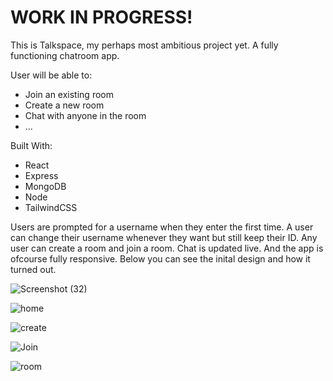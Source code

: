 <h1>WORK IN PROGRESS!</h1>

This is Talkspace, my perhaps most ambitious project yet. A fully functioning chatroom app. 

User will be able to: 
* Join an existing room
* Create a new room
* Chat with anyone in the room
* ...

Built With:
* React
* Express
* MongoDB
* Node
* TailwindCSS

Users are prompted for a username when they enter the first time. A user can change their username whenever they want but still keep their ID. Any user can create a room and join a room. Chat is updated live. And the app is ofcourse fully responsive. Below you can see the inital design and how it turned out.

![Screenshot (32)](https://user-images.githubusercontent.com/62795911/199720194-e4839bd5-22a5-4bb3-875b-25e1d1ae7743.png)

![home](https://user-images.githubusercontent.com/62795911/208674857-197031b7-e3b5-41b7-8e96-ca215009e8e2.png)

![create](https://user-images.githubusercontent.com/62795911/208674859-205001ce-361f-40b9-93b5-d8eb399cc5fb.png)

![Join](https://user-images.githubusercontent.com/62795911/208674863-b8bbd34b-992b-4154-8276-189624f65ec1.png)

![room](https://user-images.githubusercontent.com/62795911/208674852-f5e749fe-2a9a-4366-86f0-964a1413d544.png)
